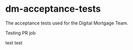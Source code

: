# dm-acceptance-tests
The acceptance tests used for the Digital Mortgage Team.

Testing PR job

test
test
